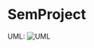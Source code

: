 # SemProject
UML:
![UML](https://github.com/user-attachments/assets/fae6c29d-8774-4da3-be3b-7f00a442eb9c)
